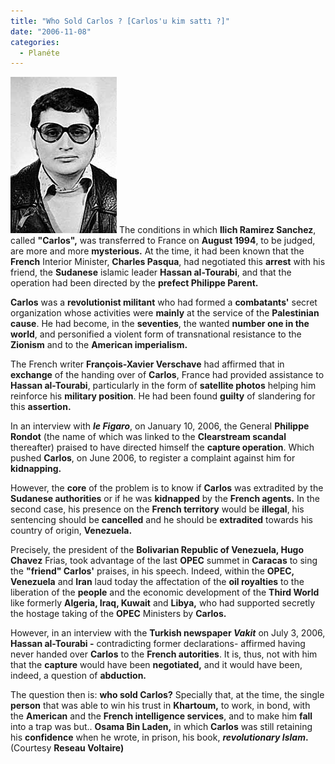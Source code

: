 ```yaml
---
title: "Who Sold Carlos ? [Carlos'u kim sattı ?]"
date: "2006-11-08"
categories: 
  - Planéte
---
```


![carlos_jackal.jpg](../uploads/2006/11/carlos_jackal.jpg) The conditions in which **Ilich Ramirez Sanchez**, called **"Carlos",** was transferred to France on **August 1994**, to be judged, are more and more **mysterious.** At the time, it had been known that the **French** Interior Minister, **Charles Pasqua**, had negotiated this **arrest** with his friend, the **Sudanese** islamic leader **Hassan al-Tourabi**, and that the operation had been directed by the **prefect Philippe Parent.**

**Carlos** was a **revolutionist militant** who had formed a **combatants'** secret organization whose activities were **mainly** at the service of the **Palestinian cause**. He had become, in the **seventies**, the wanted **number one in the world**, and personified a violent form of transnational resistance to the **Zionism** and to the **American imperialism.**

The French writer **François-Xavier Verschave** had affirmed that in **exchange** of the handing over of **Carlos**, France had provided assistance to **Hassan al-Tourabi**, particularly in the form of **satellite photos** helping him reinforce his **military position**. He had been found **guilty** of slandering for this **assertion.**

In an interview with _**le Figaro**_, on January 10, 2006, the General **Philippe Rondot** (the name of which was linked to the **Clearstream scandal** thereafter) praised to have directed himself the **capture operation**. Which pushed **Carlos**, on June 2006, to register a complaint against him for **kidnapping.**

However, the **core** of the problem is to know if **Carlos** was extradited by the **Sudanese authorities** or if he was **kidnapped** by the **French agents.** In the second case, his presence on the **French territory** would be **illegal**, his sentencing should be **cancelled** and he should be **extradited** towards his country of origin, **Venezuela.**

Precisely, the president of the **Bolivarian Republic of Venezuela, Hugo Chavez** Frias, took advantage of the last **OPEC** summet in **Caracas** to sing the **"friend" Carlos'** praises, in his speech. Indeed, within the **OPEC,** **Venezuela** and **Iran** laud today the affectation of the **oil royalties** to the liberation of the **people** and the economic development of the **Third World** like formerly **Algeria, Iraq, Kuwait** and **Libya,** who had supported secretly the hostage taking of the **OPEC** Ministers by **Carlos.**

However, in an interview with the **Turkish newspaper _Vakit_** on July 3, 2006, **Hassan al-Tourabi -** contradicting former declarations- affirmed having never handed over **Carlos** to the **French autorities**. It is, thus, not with him that the **capture** would have been **negotiated,** and it would have been, indeed, a question of **abduction.**

The question then is: **who sold Carlos?** Specially that, at the time, the single **person** that was able to win his trust in **Khartoum,** to work, in bond, with the **American** and the **French intelligence services**, and to make him **fall** into a trap was but.. **Osama Bin Laden,** in which **Carlos** was still retaining his **confidence** when he wrote, in prison, his book, **_revolutionary Islam_.** (Courtesy **Reseau Voltaire)**
